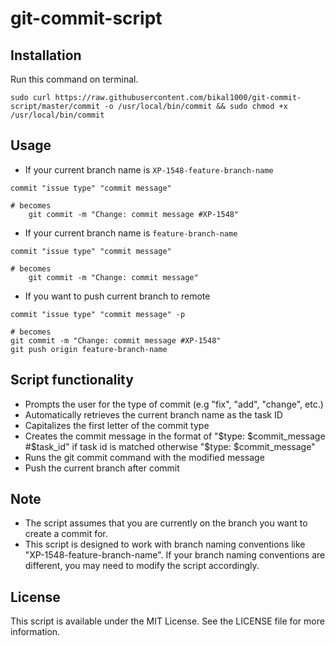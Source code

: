 # git-commit-script

## Installation

Run this command on terminal.

```shell
sudo curl https://raw.githubusercontent.com/bikal1000/git-commit-script/master/commit -o /usr/local/bin/commit && sudo chmod +x /usr/local/bin/commit
```

## Usage
* If your current branch name is `XP-1548-feature-branch-name`

```shell
commit "issue type" "commit message"

# becomes
    git commit -m "Change: commit message #XP-1548"
```

* If your current branch name is `feature-branch-name`

```shell
commit "issue type" "commit message"

# becomes
    git commit -m "Change: commit message"
```

* If you want to push current branch to remote
```shell
commit "issue type" "commit message" -p

# becomes
git commit -m "Change: commit message #XP-1548"
git push origin feature-branch-name
```


## Script functionality
- Prompts the user for the type of commit (e.g "fix", "add", "change", etc.)
- Automatically retrieves the current branch name as the task ID
- Capitalizes the first letter of the commit type
- Creates the commit message in the format of "$type: $commit_message #$task_id" if task id is matched otherwise "$type: $commit_message"
- Runs the git commit command with the modified message
- Push the current branch after commit 

## Note
- The script assumes that you are currently on the branch you want to create a commit for.
- This script is designed to work with branch naming conventions like "XP-1548-feature-branch-name". If your branch naming conventions are different, you may need to modify the script accordingly.

## License
This script is available under the MIT License. See the LICENSE file for more information.
